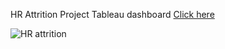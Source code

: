 HR Attrition Project 
Tableau dashboard [Click here](https://public.tableau.com/app/profile/joshua.k.1176/viz/HRAttrition_17095482069250/Dashboard1)

![HR attrition](https://github.com/JoshuaKab/Human-Resources-Project/assets/135429439/08afe9e1-e1be-41c3-ad12-3deb44503145)
